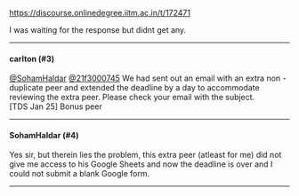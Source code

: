 https://discourse.onlinedegree.iitm.ac.in/t/172471

I was waiting for the response but didnt get any.</p><hr>

<h4>carlton (#3)</h4>
<p><a class="mention" href="/u/sohamhaldar">@SohamHaldar</a> <a class="mention" href="/u/21f3000745">@21f3000745</a> We had sent out an email with an extra non - duplicate peer and extended the deadline by a day to accommodate reviewing the extra peer. Please check your email with the subject.<br/>
[TDS Jan 25] Bonus peer</p><hr>

<h4>SohamHaldar (#4)</h4>
<p>Yes sir, but therein lies the problem, this extra peer (atleast for me) did not give me access to his Google Sheets and now the deadline is over and I could not submit a blank Google form.</p><hr>

</body></html>